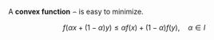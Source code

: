 A **convex function** $\frown$ is easy to minimize.

$$
f\big(\alpha x + (1-\alpha)y \big)\leq \alpha f(x) + (1-\alpha)f(y), \quad \alpha \in I
$$